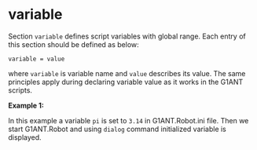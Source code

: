 # variable

Section `variable` defines script variables with global range.
Each entry of this section should be defined as below:

`variable = value`

where `variable` is variable name and `value` describes its value.
The same principles apply during declaring variable value as it works in the G1ANT scripts.



**Example 1:**

In this example a variable `pi` is set to `3.14` in G1ANT.Robot.ini file. Then we start G1ANT.Robot and using `dialog` command initialized variable is displayed. 

 


